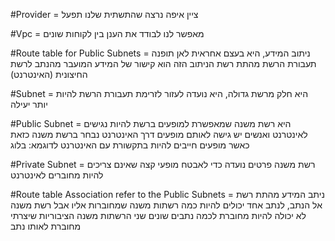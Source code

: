 <p>#Provider = ציין איפה נרצה שהתשתית שלנו תפעל</p>
<p>#Vpc = מאפשר לנו לבודד את הענן בין לקוחות שונים
<p>#Route table for Public Subnets =  ניתוב המידע,  היא בעצם אחראית לאן תופנה תעבורת הרשת מהתת רשת הניתוב הזה הוא קישור של המידע המועבר מהנתב לרשת החיצונית (האינטרנט)</p>
<p>#Subnet = היא חלק מרשת גדולה, היא נועדה לעזור לזרימת תעבורת הרשת להיות יותר יעילה</p>
<p>#Public Subnet = היא רשת משנה שמאפשרת למופעים ברשת להיות נגישים לאינטרנט ואנשים יש גישה לאותם מופעים דרך האינטרנט נבחר ברשת משנה כזאת כאשר מופעים חייבים להיות בתקשורת עם האינטרנט לדוגמא: בלוג</p>
<p>#Private Subnet = רשת משנה פרטים נועדה כדי לאבטח מופעי קצה שאינם צריכים להיות מחוברים לאינטרנט</p>
<p>#Route table Association refer to the Public Subnets = ניתב המידע מהתת רשת אל הנתב, לנתב אחד יכולים להיות כמה רשתות משנה שמחוברות אליו אבל רשת משנה לא יכולה להיות מחוברת לכמה נתבים שונים שני הרשתות משנה הציבוריות שיצרתי מחוברת לאותו נתב</p>
